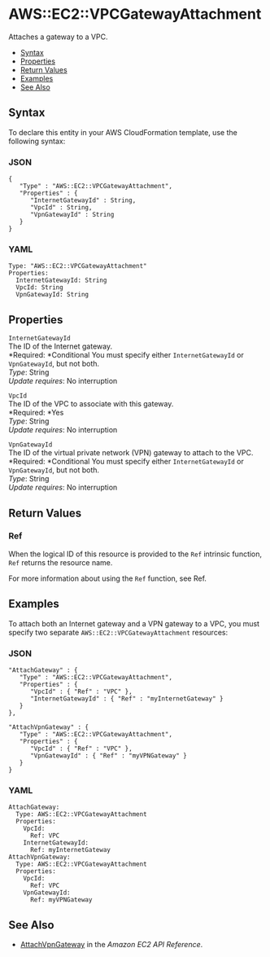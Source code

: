 # AWS::EC2::VPCGatewayAttachment<a name="aws-resource-ec2-vpc-gateway-attachment"></a>

Attaches a gateway to a VPC\.


+ [Syntax](#aws-resource-ec2-vpcgatewayattachment-syntax)
+ [Properties](#w3ab2c21c10d486b9)
+ [Return Values](#w3ab2c21c10d486c11)
+ [Examples](#w3ab2c21c10d486c13)
+ [See Also](#w3ab2c21c10d486c15)

## Syntax<a name="aws-resource-ec2-vpcgatewayattachment-syntax"></a>

To declare this entity in your AWS CloudFormation template, use the following syntax:

### JSON<a name="aws-resource-ec2-vpcgatewayattachment-syntax.json"></a>

```
{
   "Type" : "AWS::EC2::VPCGatewayAttachment",
   "Properties" : {
      "InternetGatewayId" : String,
      "VpcId" : String,
      "VpnGatewayId" : String
   }
}
```

### YAML<a name="aws-resource-ec2-vpcgatewayattachment-syntax.yaml"></a>

```
Type: "AWS::EC2::VPCGatewayAttachment"
Properties: 
  InternetGatewayId: String
  VpcId: String
  VpnGatewayId: String
```

## Properties<a name="w3ab2c21c10d486b9"></a>

`InternetGatewayId`  
The ID of the Internet gateway\.  
*Required: *Conditional You must specify either `InternetGatewayId` or `VpnGatewayId`, but not both\.  
*Type*: String  
*Update requires*: No interruption

`VpcId`  
The ID of the VPC to associate with this gateway\.  
*Required: *Yes  
*Type*: String  
*Update requires*: No interruption

`VpnGatewayId`  
The ID of the virtual private network \(VPN\) gateway to attach to the VPC\.  
*Required: *Conditional You must specify either `InternetGatewayId` or `VpnGatewayId`, but not both\.  
*Type*: String  
*Update requires*: No interruption

## Return Values<a name="w3ab2c21c10d486c11"></a>

### Ref<a name="w3ab2c21c10d486c11b2"></a>

When the logical ID of this resource is provided to the `Ref` intrinsic function, `Ref` returns the resource name\.

For more information about using the `Ref` function, see Ref\.

## Examples<a name="w3ab2c21c10d486c13"></a>

To attach both an Internet gateway and a VPN gateway to a VPC, you must specify two separate `AWS::EC2::VPCGatewayAttachment` resources:

### JSON<a name="aws-resource-ec2-vpcgatewayattachment-example-1.json"></a>

```
"AttachGateway" : {
   "Type" : "AWS::EC2::VPCGatewayAttachment",
   "Properties" : {
      "VpcId" : { "Ref" : "VPC" },
      "InternetGatewayId" : { "Ref" : "myInternetGateway" }
   }
},

"AttachVpnGateway" : {
   "Type" : "AWS::EC2::VPCGatewayAttachment",
   "Properties" : {
      "VpcId" : { "Ref" : "VPC" },
      "VpnGatewayId" : { "Ref" : "myVPNGateway" }
   }
}
```

### YAML<a name="aws-resource-ec2-vpcgatewayattachment-example-1.yaml"></a>

```
AttachGateway:
  Type: AWS::EC2::VPCGatewayAttachment
  Properties:
    VpcId:
      Ref: VPC
    InternetGatewayId:
      Ref: myInternetGateway
AttachVpnGateway:
  Type: AWS::EC2::VPCGatewayAttachment
  Properties:
    VpcId:
      Ref: VPC
    VpnGatewayId:
      Ref: myVPNGateway
```

## See Also<a name="w3ab2c21c10d486c15"></a>

+ [AttachVpnGateway](http://docs.aws.amazon.com/AWSEC2/latest/APIReference/ApiReference-query-AttachVpnGateway.html) in the *Amazon EC2 API Reference*\.